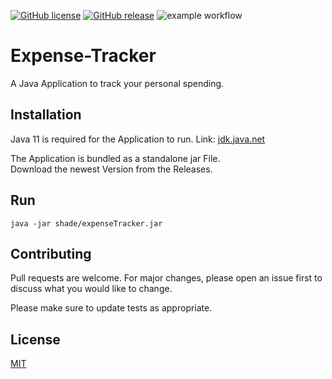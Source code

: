 [![GitHub license](https://img.shields.io/github/license/cneinert/expenseTracker.svg)](https://github.com/cneinert/expenseTracker/blob/master/LICENSE)
[![GitHub release](https://img.shields.io/github/release/cneinert/expenseTracker.svg)](https://GitHub.com/cneinert/expenseTracker/releases/)
![example workflow](https://github.com/cneinert/expenseTracker/actions/workflows/maven.yml/badge.svg)
# Expense-Tracker
A Java Application to track your personal spending.


## Installation

Java 11 is required for the Application to run. 
Link: [jdk.java.net](https://jdk.java.net/java-se-ri/11)

The Application is bundled as a standalone jar File. 
<br>
Download the newest Version from the Releases.

## Run

```
java -jar shade/expenseTracker.jar
```

## Contributing
Pull requests are welcome. For major changes, please open an issue first to discuss what you would like to change.

Please make sure to update tests as appropriate.

## License
[MIT](https://choosealicense.com/licenses/mit/)
